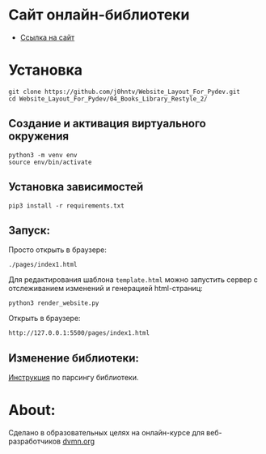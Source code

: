 # Сайт онлайн-библиотеки

- [Ссылка на сайт](https://j0hntv.github.io/Website_Layout_For_Pydev/04_Books_Library_Restyle_2/pages/index1.html)

# Установка
```
git clone https://github.com/j0hntv/Website_Layout_For_Pydev.git
cd Website_Layout_For_Pydev/04_Books_Library_Restyle_2/
```
## Создание и активация виртуального окружения
```
python3 -m venv env
source env/bin/activate
```
## Установка зависимостей
```
pip3 install -r requirements.txt
```
## Запуск:
Просто открыть в браузере:
```
./pages/index1.html
```
Для редактирования шаблона `template.html` можно запустить сервер с отслеживанием изменений и генерацией html-страниц:
```
python3 render_website.py
```
Открыть в браузере:
```
http://127.0.0.1:5500/pages/index1.html
```
## Изменение библиотеки:
[Инструкция](https://github.com/j0hntv/Website_Layout_For_Pydev/tree/master/03_Books_Library_Restyle) по парсингу библиотеки.


# About:
Сделано в образовательных целях на онлайн-курсе для веб-разработчиков [dvmn.org](https://dvmn.org/modules/)
